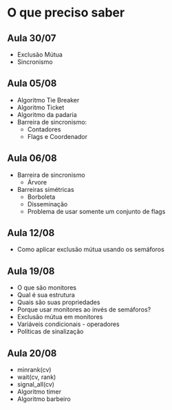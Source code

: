 # O que preciso saber

## Aula 30/07
* Exclusão Mútua
* Sincronismo
## Aula 05/08
* Algoritmo Tie Breaker
* Algoritmo Ticket
* Algoritmo da padaria
* Barreira de sincronismo:
  * Contadores
  * Flags e Coordenador
## Aula 06/08
* Barreira de sincronismo
  * Árvore
 * Barreiras simétricas
   * Borboleta
   * Disseminação
   * Problema de usar somente um conjunto de flags
## Aula 12/08
 * Como aplicar exclusão mútua usando os semáforos
## Aula 19/08
* O que são monitores
* Qual é sua estrutura
* Quais são suas propriedades
* Porque usar monitores ao invés de semáforos?
* Exclusão mútua em monitores
* Variáveis condicionais - operadores
* Políticas de sinalização
## Aula 20/08
* minrank(cv)
* wait(cv, rank)
* signal_all(cv)
* Algoritmo timer
* Algoritmo barbeiro
